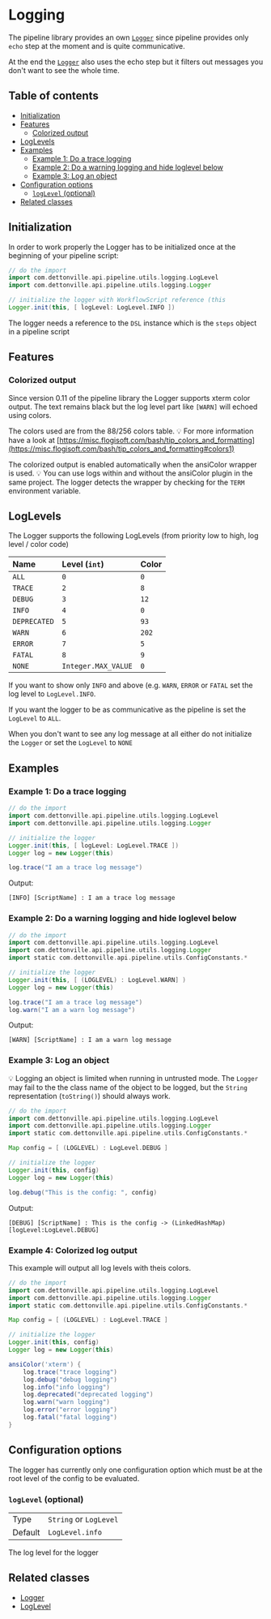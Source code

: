 # Logging

The pipeline library provides an own [`Logger`](../src/com/dettonville/dcapi/pipeline/utils/logging/Logger.groovy)
since pipeline provides only `echo` step at the moment and is quite communicative.

At the end the
[`Logger`](../src/com/dettonville/dcapi/pipeline/utils/logging/Logger.groovy)
also uses the echo step but it filters out messages you don't want to
see the whole time.

## Table of contents

* [Initialization](#initialization)
* [Features](#features)
   * [Colorized output](#colorized-output)
* [LogLevels](#loglevels)
* [Examples](#examples)
  * [Example 1: Do a trace logging](#example-1-do-a-trace-logging)
  * [Example 2: Do a warning logging and hide loglevel below](#example-2-do-a-warning-logging-and-hide-loglevel-below)
  * [Example 3: Log an object](#example-3-log-an-object)
* [Configuration options](#configuration-options)
    * [`logLevel` (optional)](#loglevel-optional)
* [Related classes](#related-classes)

## Initialization

In order to work properly the Logger has to be initialized once at the
beginning of your pipeline script:

```groovy
// do the import
import com.dettonville.api.pipeline.utils.logging.LogLevel
import com.dettonville.api.pipeline.utils.logging.Logger

// initialize the logger with WorkflowScript reference (this 
Logger.init(this, [ logLevel: LogLevel.INFO ])
```

The logger needs a reference to the `DSL` instance which is the `steps`
object in a pipeline script

## Features

### Colorized output

Since version 0.11 of the pipeline library the Logger supports xterm color output.
The text remains black but the log level part like `[WARN]` will echoed using colors.

The colors used are from the 88/256 colors table.
:bulb: For more information have a look at [https://misc.flogisoft.com/bash/tip_colors_and_formatting](https://misc.flogisoft.com/bash/tip_colors_and_formatting#colors1)

The colorized output is enabled automatically when the ansiColor wrapper is used.
:bulb: You can use logs within and without the ansiColor plugin in the same project.
The logger detects the wrapper by checking for the `TERM` environment variable.

## LogLevels

The Logger supports the following LogLevels (from priority low to high, log level / color code)

| Name         | Level (`int`)       | Color |
|:-------------|:--------------------|:------|
| `ALL`        | `0`                 | `0`   |
| `TRACE`      | `2`                 | `8`   |
| `DEBUG`      | `3`                 | `12`  |
| `INFO`       | `4`                 | `0`   |
| `DEPRECATED` | `5`                 | `93`  |
| `WARN`       | `6`                 | `202` |
| `ERROR`      | `7`                 | `5`   |
| `FATAL`      | `8`                 | `9`   |
| `NONE`       | `Integer.MAX_VALUE` | `0`   |

If you want to show only `INFO` and above (e.g. `WARN`, `ERROR` or
`FATAL` set the log level to `LogLevel.INFO`.

If you want the logger to be as communicative as the pipeline is set the
`LogLevel` to `ALL`.

When you don't want to see any log message at all either do not
initialize the `Logger` or set the `LogLevel` to `NONE`

## Examples

### Example 1: Do a trace logging

```groovy
// do the import
import com.dettonville.api.pipeline.utils.logging.LogLevel
import com.dettonville.api.pipeline.utils.logging.Logger

// initialize the logger 
Logger.init(this, [ logLevel: LogLevel.TRACE ])
Logger log = new Logger(this)

log.trace("I am a trace log message")
```

Output:

    [INFO] [ScriptName] : I am a trace log message


### Example 2: Do a warning logging and hide loglevel below

```groovy
// do the import
import com.dettonville.api.pipeline.utils.logging.LogLevel
import com.dettonville.api.pipeline.utils.logging.Logger
import static com.dettonville.api.pipeline.utils.ConfigConstants.*

// initialize the logger 
Logger.init(this, [ (LOGLEVEL) : LogLevel.WARN] )
Logger log = new Logger(this)

log.trace("I am a trace log message")
log.warn("I am a warn log message")
```

Output:

    [WARN] [ScriptName] : I am a warn log message

### Example 3: Log an object

:bulb: Logging an object is limited when running in untrusted mode. The
`Logger` may fail to the the class name of the object to be logged, but
the `String` representation (`toString()`) should always work.

```groovy
// do the import
import com.dettonville.api.pipeline.utils.logging.LogLevel
import com.dettonville.api.pipeline.utils.logging.Logger
import static com.dettonville.api.pipeline.utils.ConfigConstants.*

Map config = [ (LOGLEVEL) : LogLevel.DEBUG ]

// initialize the logger 
Logger.init(this, config)
Logger log = new Logger(this)

log.debug("This is the config: ", config)
```

Output:

    [DEBUG] [ScriptName] : This is the config -> (LinkedHashMap) [logLevel:LogLevel.DEBUG] 

### Example 4: Colorized log output

This example will output all log levels with theis colors.

```groovy
// do the import
import com.dettonville.api.pipeline.utils.logging.LogLevel
import com.dettonville.api.pipeline.utils.logging.Logger
import static com.dettonville.api.pipeline.utils.ConfigConstants.*

Map config = [ (LOGLEVEL) : LogLevel.TRACE ]

// initialize the logger 
Logger.init(this, config)
Logger log = new Logger(this)

ansiColor('xterm') {
    log.trace("trace logging")
    log.debug("debug logging")
    log.info("info logging")
    log.deprecated("deprecated logging")
    log.warn("warn logging")
    log.error("error logging")
    log.fatal("fatal logging")    
}

```

## Configuration options

The logger has currently only one configuration option which must be at
the root level of the config to be evaluated.

### `logLevel` (optional)
|||
|---|---|
|Type|`String` or `LogLevel`|
|Default|`LogLevel.info`|

The log level for the logger

## Related classes
* [Logger](../src/com/dettonville/dcapi/pipeline/utils/logging/Logger.groovy)
* [LogLevel](../src/com/dettonville/dcapi/pipeline/utils/logging/LogLevel.groovy)
